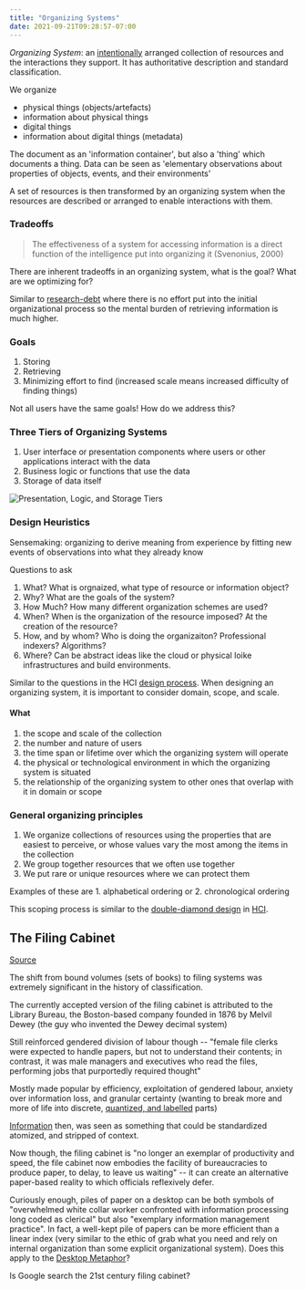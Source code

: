 ```yaml
---
title: "Organizing Systems"
date: 2021-09-21T09:28:57-07:00
---
```


_Organizing System_: an [intentionally](thoughts/intentional-arrangement.md) arranged collection of resources and the interactions they support. It has authoritative description and standard classification. 

We organize
- physical things (objects/artefacts)
- information about physical things
- digital things
- information about digital things (metadata)

The document as an 'information container', but also a 'thing' which documents a thing. Data can be seen as 'elementary observations about properties of objects, events, and their environments'

A set of resources is then transformed by an organizing system when the resources are described or arranged to enable interactions with them.

### Tradeoffs
> The effectiveness of a system for accessing information is a direct function of the intelligence put into organizing it (Svenonius, 2000)

There are inherent tradeoffs in an organizing system, what is the goal? What are we optimizing for?

Similar to [research-debt](thoughts/articles/research-debt.md) where there is no effort put into the initial organizational process so the mental burden of retrieving information is much higher.

### Goals
1. Storing
2. Retrieving
3. Minimizing effort to find (increased scale means increased difficulty of finding things)

Not all users have the same goals! How do we address this?

### Three Tiers of Organizing Systems
1. User interface or presentation components where users or other applications interact with the data
2. Business logic or functions that use the data
3. Storage of data itself

![Presentation, Logic, and Storage Tiers](https://berkeley.pressbooks.pub/app/uploads/sites/121/2020/04/Figure-1.2.jpg)

### Design Heuristics
Sensemaking: organizing to derive meaning from experience by fitting new events of observations into what they already know

Questions to ask
1. What? What is orgnaized, what type of resource or information object?
2. Why? What are the goals of the system?
3. How Much? How many different organization schemes are used?
4. When? When is the organization of the resource imposed? At the creation of the resource?
5. How, and by whom? Who is doing the organizaiton? Professional indexers? Algorithms?
6. Where? Can be abstract ideas like the cloud or physical loike infrastructures and build environments.

Similar to the questions in the HCI [design process](thoughts/design-process.md). When designing an organizing system, it is important to consider domain, scope, and scale.

#### What
1.  the scope and scale of the collection
2.  the number and nature of users
3.  the time span or lifetime over which the organizing system will operate
4.  the physical or technological environment in which the organizing system is situated
5.  the relationship of the organizing system to other ones that overlap with it in domain or scope

### General organizing principles
1. We organize collections of resources using the properties that are easiest to perceive, or whose values vary the most among the items in the collection
2. We group together resources that we often use together
3. We put rare or unique resources where we can protect them

Examples of these are 1. alphabetical ordering or 2. chronological ordering

This scoping process is similar to the [double-diamond design](thoughts/double-diamond-design.md) in [HCI](toc/hci.md).

## The Filing Cabinet
[Source](https://placesjournal.org/article/the-filing-cabinet-and-20th-century-information-infrastructure)

The shift from bound volumes (sets of books) to filing systems was extremely significant in the history of classification.

The currently accepted version of the filing cabinet is attributed to the Library Bureau, the Boston-based company founded in 1876 by Melvil Dewey (the guy who invented the Dewey decimal system)

Still reinforced gendered division of labour though -- "female file clerks were expected to handle papers, but not to understand their contents; in contrast, it was male managers and executives who read the files, performing jobs that purportedly required thought"

Mostly made popular by efficiency, exploitation of gendered labour, anxiety over information loss, and granular certainty (wanting to break more and more of life into discrete, [quantized, and labelled](thoughts/labels-and-quantization.md) parts)

[Information](thoughts/information.md) then, was seen as something that could be standardized atomized, and stripped of context.

Now though, the filing cabinet is "no longer an exemplar of productivity and speed, the file cabinet now embodies the facility of bureaucracies to produce paper, to delay, to leave us waiting" -- it can create an alternative paper-based reality to which officials reflexively defer.

Curiously enough, piles of paper on a desktop can be both symbols of "overwhelmed white collar worker confronted with information processing long coded as clerical" but also "exemplary information management practice". In fact, a well-kept pile of papers can be more efficient than a linear index (very similar to the ethic of grab what you need and rely on internal organization than some explicit organizational system). Does this apply to the [Desktop Metaphor](thoughts/beyond-touch.md)?

Is Google search the 21st century filing cabinet?